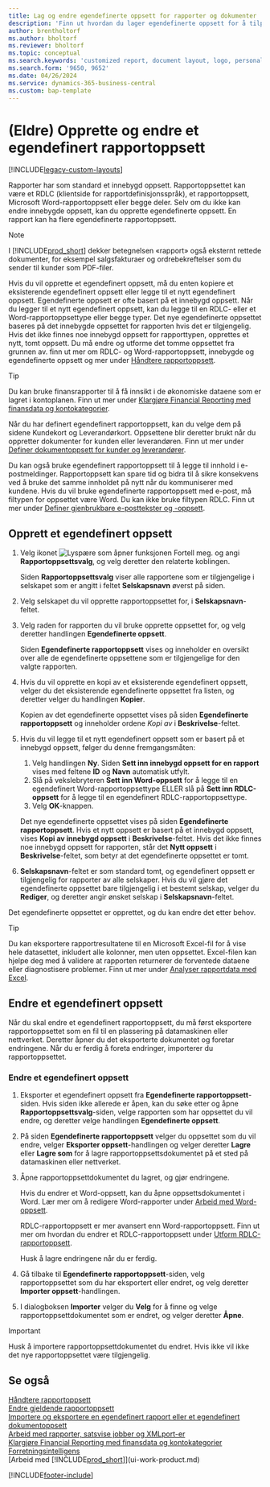 ```yaml
---
title: Lag og endre egendefinerte oppsett for rapporter og dokumenter
description: 'Finn ut hvordan du lager egendefinerte oppsett for å tilpasse utseendet på en rapport når den vises, skrives ut eller lagres.'
author: brentholtorf
ms.author: bholtorf
ms.reviewer: bholtorf
ms.topic: conceptual
ms.search.keywords: 'customized report, document layout, logo, personalize'
ms.search.form: '9650, 9652'
ms.date: 04/26/2024
ms.service: dynamics-365-business-central
ms.custom: bap-template
---
```

# (Eldre) Opprette og endre et egendefinert rapportoppsett

[!INCLUDE[legacy-custom-layouts](includes/legacy-custom-layouts.md)]

Rapporter har som standard et innebygd oppsett. Rapportoppsettet kan være et RDLC (klientside for rapportdefinisjonsspråk), et rapportoppsett, Microsoft Word-rapportoppsett eller begge deler. Selv om du ikke kan endre innebygde oppsett, kan du opprette egendefinerte oppsett. En rapport kan ha flere egendefinerte rapportoppsett.

> [!NOTE]  
> I [!INCLUDE[prod_short](includes/prod_short.md)] dekker betegnelsen «rapport» også eksternt rettede dokumenter, for eksempel salgsfakturaer og ordrebekreftelser som du sender til kunder som PDF-filer.

Hvis du vil opprette et egendefinert oppsett, må du enten kopiere et eksisterende egendefinert oppsett eller legge til et nytt egendefinert oppsett. Egendefinerte oppsett er ofte basert på et innebygd oppsett. Når du legger til et nytt egendefinert oppsett, kan du legge til en RDLC- eller et Word-rapportoppsettype eller begge typer. Det nye egendefinerte oppsettet baseres på det innebygde oppsettet for rapporten hvis det er tilgjengelig. Hvis det ikke finnes noe innebygd oppsett for rapporttypen, opprettes et nytt, tomt oppsett. Du må endre og utforme det tomme oppsettet fra grunnen av. finn ut mer om RDLC- og Word-rapportoppsett, innebygde og egendefinerte oppsett og mer under [Håndtere rapportoppsett](ui-manage-report-layouts.md).  

> [!TIP]
> Du kan bruke finansrapporter til å få innsikt i de økonomiske dataene som er lagret i kontoplanen. Finn ut mer under [Klargjøre Financial Reporting med finansdata og kontokategorier](bi-how-work-account-schedule.md).

Når du har definert egendefinert rapportoppsett, kan du velge dem på sidene Kundekort og Leverandørkort. Oppsettene blir deretter brukt når du oppretter dokumenter for kunden eller leverandøren. Finn ut mer under [Definer dokumentoppsett for kunder og leverandører](ui-define-customer-vendor-document-layouts.md).

Du kan også bruke egendefinert rapportoppsett til å legge til innhold i e-postmeldinger. Rapportoppsett kan spare tid og bidra til å sikre konsekvens ved å bruke det samme innholdet på nytt når du kommuniserer med kundene. Hvis du vil bruke egendefinerte rapportoppsett med e-post, må filtypen for oppsettet være Word. Du kan ikke bruke filtypen RDLC. Finn ut mer under [Definer gjenbrukbare e-posttekster og -oppsett](admin-how-setup-email.md#set-up-reusable-email-texts-and-layouts).

## Opprett et egendefinert oppsett

1. Velg ikonet ![Lyspære som åpner funksjonen Fortell meg.](media/ui-search/search_small.png "Fortell hva du vil gjøre") og angi **Rapportoppsettsvalg**, og velg deretter den relaterte koblingen.

    Siden **Rapportoppsettsvalg** viser alle rapportene som er tilgjengelige i selskapet som er angitt i feltet **Selskapsnavn** øverst på siden.
2. Velg selskapet du vil opprette rapportoppsettet for, i **Selskapsnavn**-feltet.
3. Velg raden for rapporten du vil bruke opprette oppsettet for, og velg deretter handlingen **Egendefinerte oppsett**.  

   Siden **Egendefinerte rapportoppsett** vises og inneholder en oversikt over alle de egendefinerte oppsettene som er tilgjengelige for den valgte rapporten.
4. Hvis du vil opprette en kopi av et eksisterende egendefinert oppsett, velger du det eksisterende egendefinerte oppsettet fra listen, og deretter velger du handlingen **Kopier**.  

   Kopien av det egendefinerte oppsettet vises på siden **Egendefinerte rapportoppsett** og inneholder ordene *Kopi av* i **Beskrivelse**-feltet.
5. Hvis du vil legge til et nytt egendefinert oppsett som er basert på et innebygd oppsett, følger du denne fremgangsmåten:  
   1. Velg handlingen **Ny**. Siden **Sett inn innebygd oppsett for en rapport** vises med feltene **ID** og **Navn** automatisk utfylt.
   2. Slå på vekslebryteren **Sett inn Word-oppsett** for å legge til en egendefinert Word-rapportoppsettype ELLER slå på **Sett inn RDLC-oppsett** for å legge til en egendefinert RDLC-rapportoppsettype.
   4. Velg **OK**-knappen.  

    Det nye egendefinerte oppsettet vises på siden **Egendefinerte rapportoppsett**. Hvis et nytt oppsett er basert på et innebygd oppsett, vises **Kopi av innebygd oppsett** i **Beskrivelse**-feltet. Hvis det ikke finnes noe innebygd oppsett for rapporten, står det **Nytt oppsett** i **Beskrivelse**-feltet, som betyr at det egendefinerte oppsettet er tomt.
6. **Selskapsnavn**-feltet er som standard tomt, og egendefinert oppsett er tilgjengelig for rapporter av alle selskaper. Hvis du vil gjøre det egendefinerte oppsettet bare tilgjengelig i et bestemt selskap, velger du **Rediger**, og deretter angir ønsket selskap i **Selskapsnavn**-feltet.

Det egendefinerte oppsettet er opprettet, og du kan endre det etter behov.

> [!TIP]
> Du kan eksportere rapportresultatene til en Microsoft Excel-fil for å vise hele datasettet, inkludert alle kolonner, men uten oppsettet. Excel-filen kan hjelpe deg med å validere at rapporten returnerer de forventede dataene eller diagnostisere problemer. Finn ut mer under [Analyser rapportdata med Excel](report-analyze-excel.md).

## <a name="ModifyCustomLayout"></a>Endre et egendefinert oppsett

Når du skal endre et egendefinert rapportoppsett, du må først eksportere rapportoppsettet som en fil til en plassering på datamaskinen eller nettverket. Deretter åpner du det eksporterte dokumentet og foretar endringene. Når du er ferdig å foreta endringer, importerer du rapportoppsettet.

### Endre et egendefinert oppsett

1. Eksporter et egendefinert oppsett fra **Egendefinerte rapportoppsett**-siden. Hvis siden ikke allerede er åpen, kan du søke etter og åpne **Rapportoppsettsvalg**-siden, velge rapporten som har oppsettet du vil endre, og deretter velge handlingen **Egendefinerte oppsett**.  
2. På siden **Egendefinerte rapportoppsett** velger du oppsettet som du vil endre, velger **Eksporter oppsett**-handlingen og velger deretter **Lagre** eller **Lagre som** for å lagre rapportoppsettsdokumentet på et sted på datamaskinen eller nettverket.  
3. Åpne rapportoppsettdokumentet du lagret, og gjør endringene.

   Hvis du endrer et Word-oppsett, kan du åpne oppsettsdokumentet i Word. Lær mer om å redigere Word-rapporter under [Arbeid med Word-oppsett](ui-how-add-fields-word-report-layout.md)<!--the next section [Making Changes to the Report Layout](ui-how-create-custom-report-layout.md#MakeChangesToLayout)-->.

   RDLC-rapportoppsett er mer avansert enn Word-rapportoppsett. Finn ut mer om hvordan du endrer et RDLC-rapportoppsett under [Utform RDLC-rapportoppsett](/dynamics-nav/Designing-RDLC-Report-Layouts).

   Husk å lagre endringene når du er ferdig.

4. Gå tilbake til **Egendefinerte rapportoppsett**-siden, velg rapportoppsettet som du har eksportert eller endret, og velg deretter **Importer oppsett**-handlingen.  

5. I dialogboksen **Importer** velger du **Velg** for å finne og velge rapportoppsettdokumentet som er endret, og velger deretter **Åpne**.

> [!IMPORTANT]
> Husk å importere rapportoppsettdokumentet du endret. Hvis ikke vil ikke det nye rapportoppsettet være tilgjengelig.

<!--
##  <a name="MakeChangesToLayout"></a> Create and modify custom report layouts

To make general formatting and layout changes, such as changing text font, adding and modifying a table, or removing a data field, just use the basic editing features of Word like you do with any Word document.

If you're designing a Word report layout from scratch or adding new data fields, then start by adding a table that includes rows and columns that will eventually hold the data fields.

> [!TIP]  
> Show the table gridlines so that you see the boundaries of table cells. Remember to hide the gridlines when you're done editing. To show or hide table gridlines, select the table, and then under **Layout** on the **Table** tab, choose **View Gridlines**.

### Embedding fonts in Word layouts for consistency

To ensure that reports always display and print with the intended fonts, wherever users open or print the reports, you can embed the fonts in the Word document. However, embedding fonts can significantly increase the size of the Word files. Learn more about embedding fonts in Word at [Embed fonts in Word, PowerPoint, or Excel](https://support.office.com/article/Embed-fonts-in-Word-PowerPoint-or-Excel-cb3982aa-ea76-4323-b008-86670f222dbc).

###  <a name="RemoveField"></a> Removing label and data fields in Word layouts

 Label and data fields of a report are contained in content controls in Word. The following figure illustrates a content control when it's selected in the Word document.  

 ![Content control for field in Word report layout.](media/nav_wordreportlayouts_contentcontrol.png "NAV_WordReportLayouts_ContentControl")  

 The name of the label or data field name displays in the content control. In the example, the field name is CompanyAddr1.  

### To remove a label or data field  

1. Right-click the field you want to delete, then choose **Remove Content Control**.  

     The content control is removed, but the field name remains as text.  

2. Delete the remaining text as needed.  

### Adding data fields

Adding data fields from a report dataset is more advanced and requires some knowledge of the report dataset. Learn more about adding fields for data, labels, and images at [Add Fields to a Word Report Layout](ui-how-add-fields-word-report-layout.md).  -->

## Se også

[Håndtere rapportoppsett](ui-manage-report-layouts.md)  
[Endre gjeldende rapportoppsett](ui-how-change-layout-currently-used-report.md)  
[Importere og eksportere en egendefinert rapport eller et egendefinert dokumentoppsett](ui-how-import-and-export-report-layout.md)  
[Arbeid med rapporter, satsvise jobber og XMLport-er](ui-work-report.md)  
[Klargjøre Financial Reporting med finansdata og kontokategorier](bi-how-work-account-schedule.md)  
[Forretningsintelligens](bi.md)  
[Arbeid med [!INCLUDE[prod_short](includes/prod_short.md)]](ui-work-product.md)  

[!INCLUDE[footer-include](includes/footer-banner.md)]
